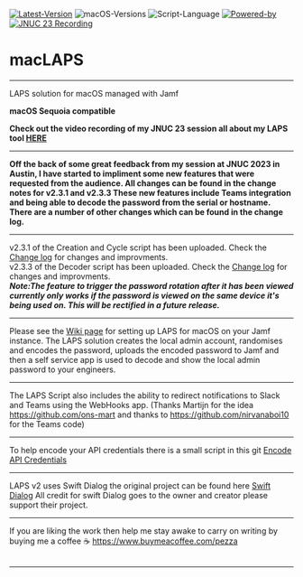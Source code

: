 [![Latest-Version](https://img.shields.io/badge/Latest_Version-2.3.1-green)](https://github.com/PezzaD84/macOSLAPS/releases) ![macOS-Versions](https://img.shields.io/badge/macOS-11+-blue) ![Script-Language](https://img.shields.io/badge/Coding_Language-Bash-blue) [![Powered-by](https://img.shields.io/badge/Powered_by-SwiftDialog-red)](https://github.com/bartreardon/swiftDialog) [![JNUC 23 Recording](https://img.shields.io/badge/JNUC_23_Session-YouTube-purple)](https://www.youtube.com/watch?v=g8CaU6ReYvE&t=1s&ab_channel=Jamf)

# macLAPS

---
LAPS solution for macOS managed with Jamf 

**macOS Sequoia compatible**

**Check out the video recording of my JNUC 23 session all about my LAPS tool [HERE](https://www.youtube.com/watch?v=g8CaU6ReYvE&t=1s&ab_channel=Jamf)**

---
**Off the back of some great feedback from my session at JNUC 2023 in Austin, I have started to impliment some new features that were requested from the audience. All changes can be found in the change notes for v2.3.1 and v2.3.3 These new features include Teams integration and being able to decode the password from the serial or hostname. There are a number of other changes which can be found in the change log.**

---
v2.3.1 of the Creation and Cycle script has been uploaded. Check the [Change log](https://github.com/PezzaD84/macOSLAPS/blob/main/Change%20Log) for changes and improvments. <br> v2.3.3 of the Decoder script has been uploaded. Check the [Change log](https://github.com/PezzaD84/macOSLAPS/blob/main/Change%20Log) for changes and improvments.<br>**_Note:The feature to trigger the password rotation after it has been viewed currently only works if the password is viewed on the same device it's being used on. This will be rectified in a future release._**

---
Please see the [Wiki page](https://github.com/PezzaD84/macOSLAPS/wiki) for setting up LAPS for macOS on your Jamf instance. The LAPS solution creates the local admin account, randomises and encodes the password, uploads the encoded password to Jamf and then a self service app is used to decode and show the local admin password to your engineers.

---
The LAPS Script also includes the ability to redirect notifications to Slack and Teams using the WebHooks app. (Thanks Martijn for the idea https://github.com/ons-mart and thanks to https://github.com/nirvanaboi10 for the Teams code)

---
To help encode your API credentials there is a small script in this git [Encode API Credentials](https://github.com/PezzaD84/macOSLAPS/blob/main/Encode%20API%20Credentials)

---
LAPS v2 uses Swift Dialog the original project can be found here [Swift Dialog](https://github.com/bartreardon/swiftDialog)
All credit for swift Dialog goes to the owner and creator please support their project.

---
If you are liking the work then help me stay awake to carry on writing by buying me a coffee ☕️ https://www.buymeacoffee.com/pezza
<br>
<br>

---
